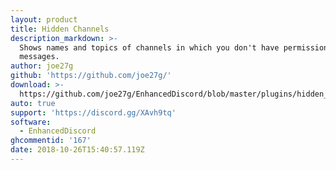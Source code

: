 ```yaml
---
layout: product
title: Hidden Channels
description_markdown: >-
  Shows names and topics of channels in which you don't have permission to read
  messages.
author: joe27g
github: 'https://github.com/joe27g/'
download: >-
  https://github.com/joe27g/EnhancedDiscord/blob/master/plugins/hidden_channels.js
auto: true
support: 'https://discord.gg/XAvh9tq'
software:
  - EnhancedDiscord
ghcommentid: '167'
date: 2018-10-26T15:40:57.119Z
---
```


